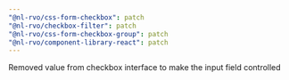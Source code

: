 ```yaml
---
"@nl-rvo/css-form-checkbox": patch
"@nl-rvo/checkbox-filter": patch
"@nl-rvo/css-form-checkbox-group": patch
"@nl-rvo/component-library-react": patch
---
```


Removed value from checkbox interface to make the input field controlled
